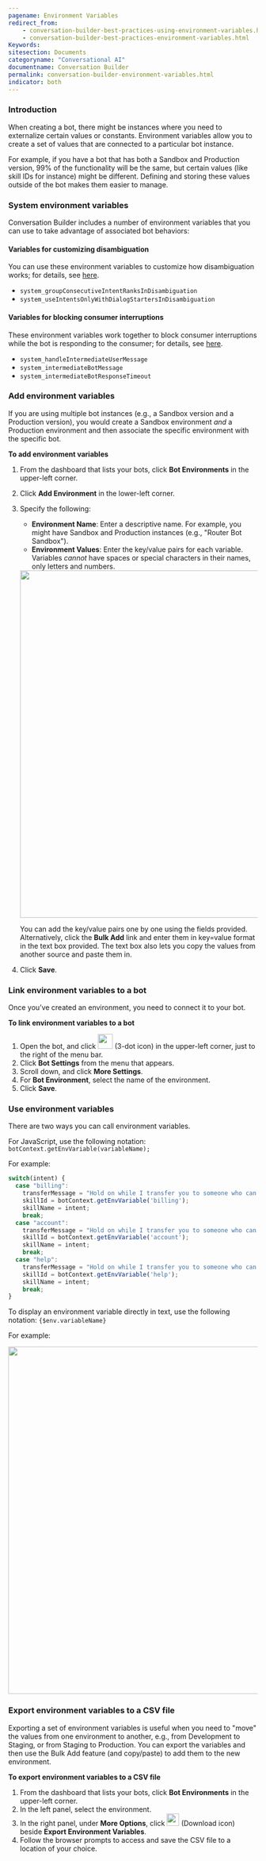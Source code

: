 ```yaml
---
pagename: Environment Variables
redirect_from:  
    - conversation-builder-best-practices-using-environment-variables.html
    - conversation-builder-best-practices-environment-variables.html
Keywords:
sitesection: Documents
categoryname: "Conversational AI"
documentname: Conversation Builder
permalink: conversation-builder-environment-variables.html
indicator: both
---
```


### Introduction

When creating a bot, there might be instances where you need to externalize certain values or constants. Environment variables allow you to create a set of values that are connected to a particular bot instance.

For example, if you have a bot that has both a Sandbox and Production version, 99% of the functionality will be the same, but certain values (like skill IDs for instance) might be different. Defining and storing these values outside of the bot makes them easier to manage.

### System environment variables

Conversation Builder includes a number of environment variables that you can use to take advantage of associated bot behaviors:

#### Variables for customizing disambiguation
You can use these environment variables to customize how disambiguation works; for details, see [here](conversation-builder-dialogs-disambiguation-dialogs.html#customization-points).
- `system_groupConsecutiveIntentRanksInDisambiguation`
- `system_useIntentsOnlyWithDialogStartersInDisambiguation`

#### Variables for blocking consumer interruptions
These environment variables work together to block consumer interruptions while the bot is responding to the consumer; for details, see [here](conversation-builder-best-practices-prevent-inadvertent-context-switching.html).
- `system_handleIntermediateUserMessage`
- `system_intermediateBotMessage`
- `system_intermediateBotResponseTimeout`

### Add environment variables

If you are using multiple bot instances (e.g., a Sandbox version and a Production version), you would create a Sandbox environment *and* a Production environment and then associate the specific environment with the specific bot.

**To add environment variables**

1. From the dashboard that lists your bots, click **Bot Environments** in the upper-left corner.
2. Click **Add Environment** in the lower-left corner.
3. Specify the following:

    * **Environment Name**: Enter a descriptive name. For example, you might have Sandbox and Production instances  (e.g., "Router Bot Sandbox").
    * **Environment Values**: Enter the key/value pairs for each variable. Variables *cannot* have spaces or special characters in their names, only letters and numbers.

    <img class="fancyimage" style="width:700px" src="img/ConvoBuilder/bestPractices/env_1.png">

    You can add the key/value pairs one by one using the fields provided. Alternatively, click the **Bulk Add** link and enter them in key=value format in the text box provided. The text box also lets you copy the values from another source and paste them in.

4. Click **Save**.

### Link environment variables to a bot 

Once you’ve created an environment, you need to connect it to your bot.

**To link environment variables to a bot**

1. Open the bot, and click <img style="width:30px" src="img/ConvoBuilder/icon_ellipsisVertical.png"> (3-dot icon) in the upper-left corner, just to the right of the menu bar.
2. Click **Bot Settings** from the menu that appears.
3. Scroll down, and click **More Settings**.
4. For **Bot Environment**, select the name of the environment.
5. Click **Save**.
 
### Use environment variables

There are two ways you can call environment variables.

For JavaScript, use the following notation: `botContext.getEnvVariable(variableName);`

For example:

```javascript
switch(intent) {
  case "billing":
    transferMessage = "Hold on while I transfer you to someone who can help with your billing";
    skillId = botContext.getEnvVariable('billing');
    skillName = intent;
    break;
  case "account":
    transferMessage = "Hold on while I transfer you to someone who can help with your account";
    skillId = botContext.getEnvVariable('account');
    skillName = intent;
    break;
  case "help":
    transferMessage = "Hold on while I transfer you to someone who can help with your issue";
    skillId = botContext.getEnvVariable('help');
    skillName = intent;
    break;
}
```

To display an environment variable directly in text, use the following notation: `{$env.variableName}`

For example:

<img style="width:700px" src="img/ConvoBuilder/bestPractices/env_6.png">

### Export environment variables to a CSV file

Exporting a set of environment variables is useful when you need to "move" the values from one environment to another, e.g., from Development to Staging, or from Staging to Production. You can export the variables and then use the Bulk Add feature (and copy/paste) to add them to the new environment.

**To export environment variables to a CSV file**

1. From the dashboard that lists your bots, click **Bot Environments** in the upper-left corner.
2. In the left panel, select the environment.
3. In the right panel, under **More Options**, click <img style="width:25px" src="img/ConvoBuilder/icon_envVariables_download.png"> (Download icon) beside **Export Environment Variables**.
4. Follow the browser prompts to access and save the CSV file to a location of your choice.